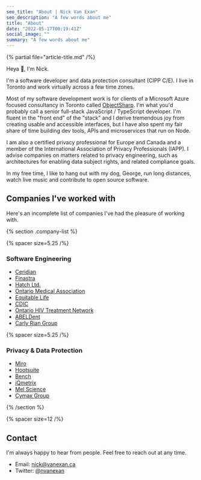 ```yaml
---
seo_title: "About | Nick Van Exan"
seo_description: "A few words about me"
title: "About"
date: "2022-05-17T00:19:41Z"
social_image: ""
summary: "A few words about me"
---
```


{% partial file="article-title.md" /%}

Heya 👋, I'm Nick.

I'm a software developer and data protection consultant (CIPP C/E). I live in Toronto and work virtually across a few time zones. 

Most of my software development work is for clients of a Microsoft Azure focused consultancy in Toronto called [ObjectSharp](https://objectsharp.com). I'm what you'd probably call a senior full-stack JavaScript / TypeScript developer. I'm fluent in the "front end" of the "stack" and I derive tremendous joy from creating usable and accessible interfaces, but I have also spent  my fair share of time building dev tools, APIs and microservices that run on Node. 

I am also a certified privacy professional for Europe and Canada and a member of the International Association of Privacy Professionals (IAPP). I advise companies on matters related to privacy engineering, such as architectures for enabling data subject rights, and related compliance goals.

In my free time, I like to hang out with my dog, George, run long distances, watch live music and contribute to open source software. 

## Companies I've worked with

Here's an incomplete list of companies I've had the pleasure of working with.

{% section .company-list %}

{% spacer size=5.25 /%}

### Software Engineering

- [Ceridian](https://www.ceridian.com/)
- [Finastra](https://www.finastra.com/)
- [Hatch Ltd.](https://www.hatch.com/)
- [Ontario Medical Association](https://www.oma.org/)
- [Equitable Life](https://www.equitable.ca/)
- [CDIC](https://www.cdic.ca/)
- [Ontario HIV Treatment Network](https://www.ohtn.on.ca/)
- [ABELDent](https://www.abeldent.com/)
- [Carly Rian Group](https://carlyriangroup.com/)

{% spacer size=5.25 /%}

### Privacy & Data Protection

- [Miro](https://miro.com/)
- [Hootsuite](https://hootsuite.com/)
- [Bench](https://bench.co/)
- [iQmetrix](https://iqmetrix.com/)
- [Mel Science](https://melscience.com/)
- [Cymax Group](https://www.cymaxgroup.com/)

{% /section %}

{% spacer size=12 /%}

## Contact

I'm always happy to hear from people. Feel free to reach out at any time.

- Email: [nick@vanexan.ca](mailto:nick@vanexan.ca)
- Twitter: [@nvanexan](https://twitter.com/nvanexan)
